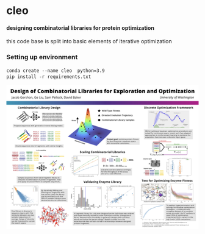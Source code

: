 # cleo
#### designing combinatorial libraries for protein optimization

this code base is split into basic elements of iterative optimization

### Setting up environment
```
conda create --name cleo  python=3.9
pip install -r requirements.txt
```

![alt text](./figs/poster.jpg)

